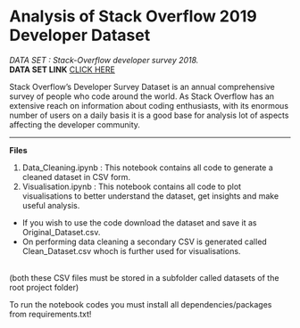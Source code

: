 # Analysis of Stack Overflow 2019 Developer Dataset

*DATA SET : Stack-Overflow developer survey 2018.*
<br>
**DATA SET LINK**
[CLICK HERE](https://www.kaggle.com/stackoverflow/stack-overflow-2018-developer-survey)

Stack Overflow’s Developer Survey Dataset is an annual comprehensive survey of people who code around the world. As Stack Overflow has an extensive reach on information about coding enthusiasts, with its enormous number of users on a daily basis it is a good base for analysis lot of aspects affecting the developer community.

---

**Files**

1. Data_Cleaning.ipynb : This notebook contains all code to generate a cleaned dataset in CSV form.
2. Visualisation.ipynb : This notebook contains all code to plot visualisations to better understand the dataset, get insights and make useful analysis.

- If you wish to use the code  download the dataset and save it as Original_Dataset.csv.
- On performing data cleaning a secondary CSV is generated called Clean_Dataset.csv whoch is further used for visualisations.
<br>
(both these CSV files must be stored in a subfolder called datasets of the root project folder)

To run the notebook codes you must install all dependencies/packages from requirements.txt!
